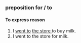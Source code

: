 
### preposition for / to
#### To express reason
1. I <u>went to</u> <u> the store </u> to buy milk.
2. I went to the store for milk. 
#### 
